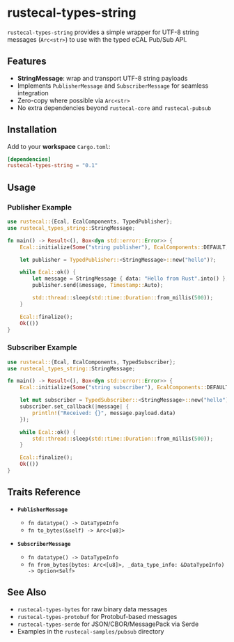 # rustecal-types-string

`rustecal-types-string` provides a simple wrapper for UTF-8 string messages (`Arc<str>`) to use with the typed eCAL Pub/Sub API.

## Features

- **StringMessage**: wrap and transport UTF-8 string payloads
- Implements `PublisherMessage` and `SubscriberMessage` for seamless integration
- Zero-copy where possible via `Arc<str>`
- No extra dependencies beyond `rustecal-core` and `rustecal-pubsub`

## Installation

Add to your **workspace** `Cargo.toml`:

```toml
[dependencies]
rustecal-types-string = "0.1"
```

## Usage

### Publisher Example

```rust
use rustecal::{Ecal, EcalComponents, TypedPublisher};
use rustecal_types_string::StringMessage;

fn main() -> Result<(), Box<dyn std::error::Error>> {
    Ecal::initialize(Some("string publisher"), EcalComponents::DEFAULT, None)?;

    let publisher = TypedPublisher::<StringMessage>::new("hello")?;

    while Ecal::ok() {
        let message = StringMessage { data: "Hello from Rust".into() };
        publisher.send(&message, Timestamp::Auto);

        std::thread::sleep(std::time::Duration::from_millis(500));
    }

    Ecal::finalize();
    Ok(())
}
```

### Subscriber Example

```rust
use rustecal::{Ecal, EcalComponents, TypedSubscriber};
use rustecal_types_string::StringMessage;

fn main() -> Result<(), Box<dyn std::error::Error>> {
    Ecal::initialize(Some("string subscriber"), EcalComponents::DEFAULT, None)?;

    let mut subscriber = TypedSubscriber::<StringMessage>::new("hello")?;
    subscriber.set_callback(|message| {
        println!("Received: {}", message.payload.data)
    });

    while Ecal::ok() {
        std::thread::sleep(std::time::Duration::from_millis(500));
    }

    Ecal::finalize();
    Ok(())
}
```

## Traits Reference

- **`PublisherMessage`**

  - `fn datatype() -> DataTypeInfo`
  - `fn to_bytes(&self) -> Arc<[u8]>`

- **`SubscriberMessage`**

  - `fn datatype() -> DataTypeInfo`
  - `fn from_bytes(bytes: Arc<[u8]>, _data_type_info: &DataTypeInfo) -> Option<Self>`

## See Also

- `rustecal-types-bytes` for raw binary data messages
- `rustecal-types-protobuf` for Protobuf-based messages
- `rustecal-types-serde` for JSON/CBOR/MessagePack via Serde
- Examples in the `rustecal-samples/pubsub` directory
